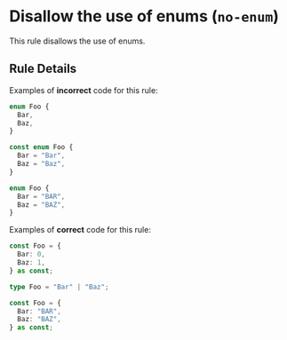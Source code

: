 # Disallow the use of enums (`no-enum`)

This rule disallows the use of enums.

## Rule Details

Examples of **incorrect** code for this rule:

```ts
enum Foo {
  Bar,
  Baz,
}

const enum Foo {
  Bar = "Bar",
  Baz = "Baz",
}

enum Foo {
  Bar = "BAR",
  Baz = "BAZ",
}
```

Examples of **correct** code for this rule:

```ts
const Foo = {
  Bar: 0,
  Baz: 1,
} as const;

type Foo = "Bar" | "Baz";

const Foo = {
  Bar: "BAR",
  Baz: "BAZ",
} as const;
```

